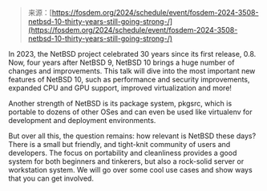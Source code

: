 <!--yml
category: 未分类
date: 2024-05-27 14:28:53
-->

> 来源：[https://fosdem.org/2024/schedule/event/fosdem-2024-3508-netbsd-10-thirty-years-still-going-strong-/](https://fosdem.org/2024/schedule/event/fosdem-2024-3508-netbsd-10-thirty-years-still-going-strong-/)

In 2023, the NetBSD project celebrated 30 years since its first release, 0.8\. Now, four years after NetBSD 9, NetBSD 10 brings a huge number of changes and improvements. This talk will dive into the most important new features of NetBSD 10, such as performance and security improvements, expanded CPU and GPU support, improved virtualization and more!

Another strength of NetBSD is its package system, pkgsrc, which is portable to dozens of other OSes and can even be used like virtualenv for development and deployment environments.

But over all this, the question remains: how relevant is NetBSD these days? There is a small but friendly, and tight-knit community of users and developers. The focus on portability and cleanliness provides a good system for both beginners and tinkerers, but also a rock-solid server or workstation system. We will go over some cool use cases and show ways that you can get involved.